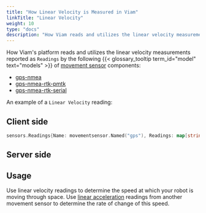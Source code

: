 ```yaml
---
title: "How Linear Velocity is Measured in Viam"
linkTitle: "Linear Velocity"
weight: 10
type: "docs"
description: "How Viam reads and utilizes the linear velocity measurements reported by some models of movement sensor."
---
```


How Viam's platform reads and utilizes the linear velocity measurements reported as `Readings` by the following {{< glossary_tooltip term_id="model" text="models" >}} of [movement sensor](/components/movement-sensor/) components:

- [gps-nmea](/components/movement-sensor/gps/gps-nmea/)
- [gps-nmea-rtk-pmtk](/components/movement-sensor/gps/gps-nmea-rtk-pmtk/)
- [gps-nmea-rtk-serial](/components/movement-sensor/gps/gps-nmea-rtk-serial/)

An example of a `Linear Velocity` reading:

## Client side

``` go
sensors.Readings{Name: movementsensor.Named("gps"), Readings: map[string]interface{}{"a": 4.5, "b": 5.6, "c": 6.7}}
```

## Server side
<!-- TODO: add terminal output or short code snippet -->

## Usage

Use linear velocity readings to determine the speed at which your robot is moving through space.
Use [linear acceleration](/services/sensors/linear-acceleration) readings from another movement sensor to determine the rate of change of this speed.
